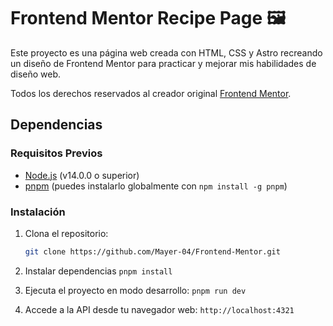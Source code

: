# Frontend Mentor Recipe Page 🖼️

Este proyecto es una página web creada con HTML, CSS y Astro recreando un diseño de Frontend Mentor para practicar y mejorar mis habilidades de diseño web.

Todos los derechos reservados al creador original [Frontend Mentor](https://www.frontendmentor.io/challenges).

## Dependencias

### Requisitos Previos

- [Node.js](https://nodejs.org/en) (v14.0.0 o superior)
- [pnpm](https://pnpm.io/es/) (puedes instalarlo globalmente con `npm install -g pnpm`)

### Instalación

1. Clona el repositorio:

   ```bash
   git clone https://github.com/Mayer-04/Frontend-Mentor.git
   ```

2. Instalar dependencias `pnpm install`
3. Ejecuta el proyecto en modo desarrollo: `pnpm run dev`
4. Accede a la API desde tu navegador web: `http://localhost:4321`
